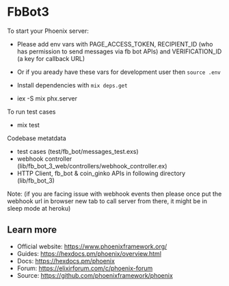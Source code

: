 # FbBot3

To start your Phoenix server:

* Please add env vars with PAGE_ACCESS_TOKEN, RECIPIENT_ID (who has permission to send messages via fb bot APIs)
  and VERIFICATION_ID (a key for callback URL)
  
* Or if you aready have these vars for development user then `source .env`
* Install dependencies with `mix deps.get`
* iex -S mix phx.server

To run test cases

* mix test

Codebase metatdata

* test cases (test/fb_bot/messages_test.exs)
* webhook controller (lib/fb_bot_3_web/controllers/webhook_controller.ex)
* HTTP Client, fb_bot & coin_ginko APIs in following directory (lib/fb_bot_3)

Note: (if you are facing issue with webhook events then please once put the webhook url in browser new tab to call server from there, it might be in sleep mode at heroku)
## Learn more

  * Official website: https://www.phoenixframework.org/
  * Guides: https://hexdocs.pm/phoenix/overview.html
  * Docs: https://hexdocs.pm/phoenix
  * Forum: https://elixirforum.com/c/phoenix-forum
  * Source: https://github.com/phoenixframework/phoenix
